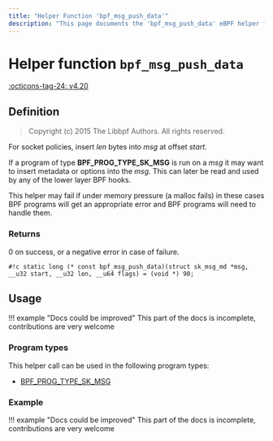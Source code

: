 ```yaml
---
title: "Helper Function 'bpf_msg_push_data'"
description: "This page documents the 'bpf_msg_push_data' eBPF helper function, including its defintion, usage, program types that can use it, and examples."
---
```

# Helper function `bpf_msg_push_data`

<!-- [FEATURE_TAG](bpf_msg_push_data) -->
[:octicons-tag-24: v4.20](https://github.com/torvalds/linux/commit/6fff607e2f14bd7c63c06c464a6f93b8efbabe28)
<!-- [/FEATURE_TAG] -->

## Definition

> Copyright (c) 2015 The Libbpf Authors. All rights reserved.


<!-- [HELPER_FUNC_DEF] -->
For socket policies, insert _len_ bytes into _msg_ at offset _start_.

If a program of type **BPF_PROG_TYPE_SK_MSG** is run on a _msg_ it may want to insert metadata or options into the _msg_. This can later be read and used by any of the lower layer BPF hooks.

This helper may fail if under memory pressure (a malloc fails) in these cases BPF programs will get an appropriate error and BPF programs will need to handle them.

### Returns

0 on success, or a negative error in case of failure.

`#!c static long (* const bpf_msg_push_data)(struct sk_msg_md *msg, __u32 start, __u32 len, __u64 flags) = (void *) 90;`
<!-- [/HELPER_FUNC_DEF] -->

## Usage

!!! example "Docs could be improved"
    This part of the docs is incomplete, contributions are very welcome

### Program types

This helper call can be used in the following program types:

<!-- DO NOT EDIT MANUALLY -->
<!-- [HELPER_FUNC_PROG_REF] -->
 * [BPF_PROG_TYPE_SK_MSG](../program-type/BPF_PROG_TYPE_SK_MSG.md)
<!-- [/HELPER_FUNC_PROG_REF] -->

### Example

!!! example "Docs could be improved"
    This part of the docs is incomplete, contributions are very welcome
